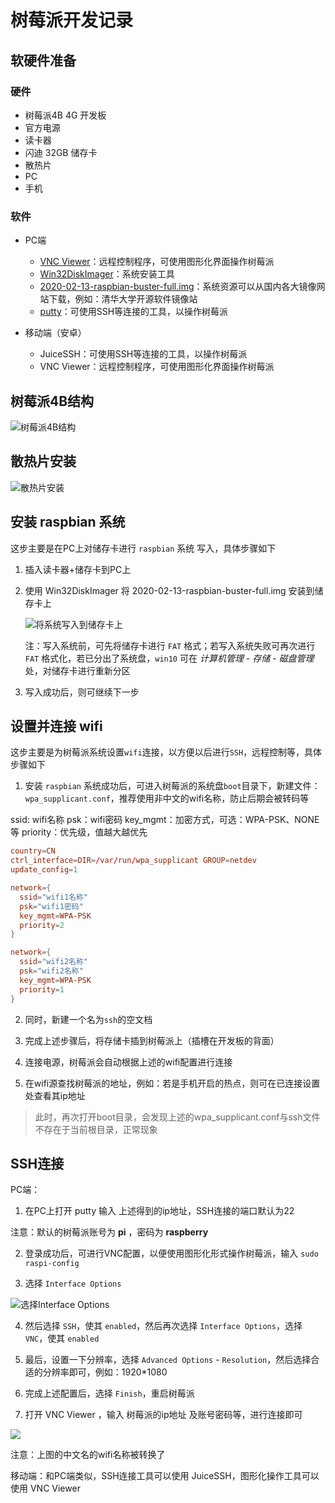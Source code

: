 # 树莓派开发记录

## 软硬件准备

### 硬件

- 树莓派4B 4G 开发板
- 官方电源
- 读卡器
- 闪迪 32GB 储存卡
- 散热片
- PC
- 手机

### 软件

+ PC端

  - [VNC Viewer](https://www.realvnc.com/en/connect/download/viewer/)：远程控制程序，可使用图形化界面操作树莓派
  - [Win32DiskImager](https://win32diskimager.download/download-win32-disk-imager/)：系统安装工具
  - [2020-02-13-raspbian-buster-full.img](https://mirrors.tuna.tsinghua.edu.cn/raspberry-pi-os-images/raspbian_full/images/raspbian_full-2020-02-14/2020-02-13-raspbian-buster-full.zip)：系统资源可以从国内各大镜像网站下载，例如：清华大学开源软件镜像站
  - [putty](https://www.chiark.greenend.org.uk/~sgtatham/putty/latest.html)：可使用SSH等连接的工具，以操作树莓派

+ 移动端（安卓）

  - JuiceSSH：可使用SSH等连接的工具，以操作树莓派
  - VNC Viewer：远程控制程序，可使用图形化界面操作树莓派

## 树莓派4B结构

![树莓派4B结构](/images/2021-04-24-18-14-07.png)

## 散热片安装

![散热片安装](/images/2021-04-24-18-08-40.png)

## 安装 raspbian 系统

这步主要是在PC上对储存卡进行 `raspbian` 系统 写入，具体步骤如下

1. 插入读卡器+储存卡到PC上
2. 使用 Win32DiskImager 将 2020-02-13-raspbian-buster-full.img 安装到储存卡上

    ![将系统写入到储存卡上](/images/2021-04-24-18-39-14.png)

    注：写入系统前，可先将储存卡进行 `FAT` 格式；若写入系统失败可再次进行 `FAT` 格式化，若已分出了系统盘，`win10` 可在 *计算机管理* - *存储* - *磁盘管理* 处，对储存卡进行重新分区

3. 写入成功后，则可继续下一步

## 设置并连接 wifi

这步主要是为树莓派系统设置`wifi`连接，以方便以后进行`SSH`，远程控制等，具体步骤如下

1. 安装 `raspbian` 系统成功后，可进入树莓派的系统盘`boot`目录下，新建文件：`wpa_supplicant.conf`，推荐使用非中文的wifi名称，防止后期会被转码等

ssid: wifi名称
psk：wifi密码
key_mgmt：加密方式，可选：WPA-PSK、NONE等
priority：优先级，值越大越优先

```conf
country=CN
ctrl_interface=DIR=/var/run/wpa_supplicant GROUP=netdev
update_config=1

network={
  ssid="wifi1名称"
  psk="wifi1密码"
  key_mgmt=WPA-PSK
  priority=2
}

network={
  ssid="wifi2名称"
  psk="wifi2名称"
  key_mgmt=WPA-PSK
  priority=1
}
```

2. 同时，新建一个名为`ssh`的空文档

3. 完成上述步骤后，将存储卡插到树莓派上（插槽在开发板的背面）

4. 连接电源，树莓派会自动根据上述的wifi配置进行连接

5. 在wifi源查找树莓派的地址，例如：若是手机开启的热点，则可在已连接设置处查看其ip地址

> 此时，再次打开boot目录，会发现上述的wpa_supplicant.conf与ssh文件不存在于当前根目录，正常现象

## SSH连接

PC端：

1. 在PC上打开 putty 输入 上述得到的ip地址，SSH连接的端口默认为22

  注意：默认的树莓派账号为 **pi** ，密码为 **raspberry**

2. 登录成功后，可进行VNC配置，以便使用图形化形式操作树莓派，输入 `sudo raspi-config`

3. 选择 `Interface Options`

  ![选择Interface Options](/images/2021-04-24-19-06-08.png)

4. 然后选择 `SSH`，使其 `enabled`，然后再次选择 `Interface Options`，选择 `VNC`，使其 `enabled`

5. 最后，设置一下分辨率，选择 `Advanced Options` - `Resolution`，然后选择合适的分辨率即可，例如：1920*1080

6. 完成上述配置后，选择 `Finish`，重启树莓派

7. 打开 VNC Viewer ，输入 树莓派的ip地址 及账号密码等，进行连接即可

  ![](/images/2021-04-24-19-17-02.png)

  注意：上图的中文名的wifi名称被转换了

移动端：和PC端类似，SSH连接工具可以使用 JuiceSSH，图形化操作工具可以使用 VNC Viewer